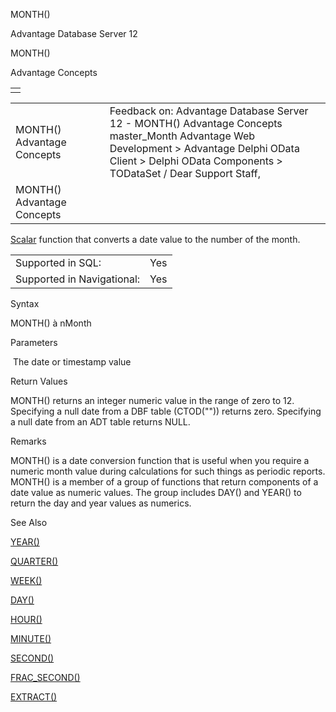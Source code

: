 MONTH()




Advantage Database Server 12  

MONTH()

Advantage Concepts

|  |
| --- |
|  |

|  |  |  |  |  |
| --- | --- | --- | --- | --- |
| MONTH()  Advantage Concepts |  |  | Feedback on: Advantage Database Server 12 - MONTH() Advantage Concepts master\_Month Advantage Web Development > Advantage Delphi OData Client > Delphi OData Components > TODataSet / Dear Support Staff, |  |
| MONTH()  Advantage Concepts |  |  |  |  |

[Scalar](master_supported_scalar_functions.htm) function that converts a date value to the number of the month.

|  |  |
| --- | --- |
| Supported in SQL: | Yes |
| Supported in Navigational: | Yes |

Syntax

MONTH(<dDate>) à nMonth

Parameters

<dDate>  The date or timestamp value

Return Values

MONTH() returns an integer numeric value in the range of zero to 12. Specifying a null date from a DBF table (CTOD("")) returns zero. Specifying a null date from an ADT table returns NULL.

Remarks

MONTH() is a date conversion function that is useful when you require a numeric month value during calculations for such things as periodic reports. MONTH() is a member of a group of functions that return components of a date value as numeric values. The group includes DAY() and YEAR() to return the day and year values as numerics.

See Also

[YEAR()](master_year.htm)

[QUARTER()](master_quarter.htm)

[WEEK()](master_week.htm)

[DAY()](master_day.htm)

[HOUR()](master_hour.htm)

[MINUTE()](master_minute.htm)

[SECOND()](master_second.htm)

[FRAC\_SECOND()](master_frac_second.htm)

[EXTRACT()](master_extract.htm)
